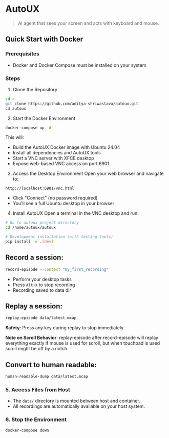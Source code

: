 # AutoUX
> AI agent that sees your screen and acts with keyboard and mouse.

## Quick Start with Docker

### Prerequisites
- Docker and Docker Compose must be installed on your system

### Steps
1. Clone the Repository
```bash
cd ~
git clone https://github.com/aditya-shriwastava/autoux.git
cd autoux
```

2. Start the Docker Environment
```bash
docker-compose up -d
```

This will:
- Build the AutoUX Docker image with Ubuntu 24.04
- Install all dependencies and AutoUX tools
- Start a VNC server with XFCE desktop
- Expose web-based VNC access on port 6901

3. Access the Desktop Environment
Open your web browser and navigate to:
```
http://localhost:6901/vnc.html
```
- Click "Connect" (no password required)
- You'll see a full Ubuntu desktop in your browser

4. Install AutoUX
Open a terminal in the VNC desktop and run:
```bash
# Go to autoux project directory
cd /home/autoux/autoux

# Development installation (with testing tools)
pip install -e .[dev]
```

## Record a session:
```bash
record-episode --context "my_first_recording"
```
- Perform your desktop tasks
- Press `Alt+X` to stop recording
- Recording saved to data dir

## Replay a session:
```bash
replay-episode data/latest.mcap
```

**Safety**: Press any key during replay to stop immediately.

**Note on Scroll Behavior**: replay-episode after record-episode will replay everything exactly if mouse is used for scroll, but when touchpad is used scroll might be off by a notch.

## Convert to human readable:
```bash
human-readable-dump data/latest.mcap
```

### 5. Access Files from Host
* The `data/` directory is mounted between host and container.
* All recordings are automatically available on your host system.

### 6. Stop the Environment
```bash
docker-compose down
```
